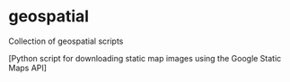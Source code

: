 # geospatial
Collection of geospatial scripts

[Python script for downloading static map images using the Google Static Maps API]
